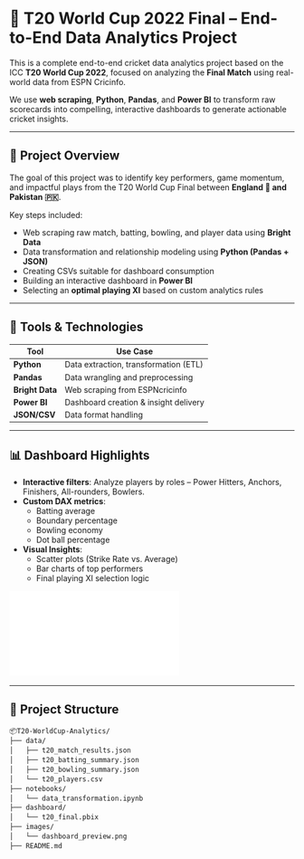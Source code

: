# 🏏 T20 World Cup 2022 Final – End-to-End Data Analytics Project

This is a complete end-to-end cricket data analytics project based on the ICC **T20 World Cup 2022**, focused on analyzing the **Final Match** using real-world data from ESPN Cricinfo.

We use **web scraping**, **Python**, **Pandas**, and **Power BI** to transform raw scorecards into compelling, interactive dashboards to generate actionable cricket insights.

---

## 🚀 Project Overview

The goal of this project was to identify key performers, game momentum, and impactful plays from the T20 World Cup Final between **England 🏴 and Pakistan 🇵🇰**.

Key steps included:
- Web scraping raw match, batting, bowling, and player data using **Bright Data**
- Data transformation and relationship modeling using **Python (Pandas + JSON)**
- Creating CSVs suitable for dashboard consumption
- Building an interactive dashboard in **Power BI**
- Selecting an **optimal playing XI** based on custom analytics rules

---

## 🧰 Tools & Technologies

| Tool            | Use Case                               |
|-----------------|----------------------------------------|
| **Python**      | Data extraction, transformation (ETL)  |
| **Pandas**      | Data wrangling and preprocessing       |
| **Bright Data** | Web scraping from ESPNcricinfo         |
| **Power BI**    | Dashboard creation & insight delivery  |
| **JSON/CSV**    | Data format handling                   |

---

## 📊 Dashboard Highlights

- **Interactive filters**: Analyze players by roles – Power Hitters, Anchors, Finishers, All-rounders, Bowlers.
- **Custom DAX metrics**:
  - Batting average
  - Boundary percentage
  - Bowling economy
  - Dot ball percentage
- **Visual Insights**:
  - Scatter plots (Strike Rate vs. Average)
  - Bar charts of top performers
  - Final playing XI selection logic

![Dashboard Preview](DashboardView.pdf)

---

## 📁 Project Structure

```bash
📦T20-WorldCup-Analytics/
├── data/
│   ├── t20_match_results.json
│   ├── t20_batting_summary.json
│   ├── t20_bowling_summary.json
│   └── t20_players.csv
├── notebooks/
│   └── data_transformation.ipynb
├── dashboard/
│   └── t20_final.pbix
├── images/
│   └── dashboard_preview.png
├── README.md

